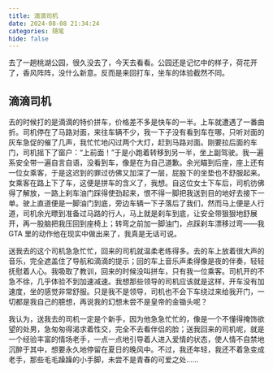 ```yaml
---
title: 滴滴司机
date: 2024-08-08 21:34:24
categories: 随笔
hide: false
---
```


去了一趟桃湖公园，很久没去了，今天去看看。公园还是记忆中的样子，荷花开了，香风阵阵，没什么新意。反而是来回打车，坐车的体验截然不同。

## 滴滴司机

去的时候打的是滴滴的特价拼车，价格差不多是快车的一半。上车就遭遇了一番曲折。司机停在了马路对面，来往车辆不少，我一下子没有看到车在哪，只听对面的灰车急促的催了几声，我忙忙地闪过两个大灯，赶到马路对面。刚要拉后面的车门，司机摇下了窗户：“上前面！”于是小跑着转移到另一半，坐上副驾驶。我一遍系安全带一遍自言自语，没看到车，像是在为自己道歉。余光瞄到后座，座上还有一位女乘客，于是这迟到的罪过彷佛又加深了一层，屁股下的坐垫也不舒服起来。女乘客在路上下了车，这便是拼车的含义了，我想。自这位女士下车后，司机彷佛得了解放，一路上刹车油门踩得使劲起来，恨不得一脚把我送到目的地好去接下一单。驶上直道便是一脚油门到底，旁边车辆一下子落后了我们，然而马上便是人行道，司机余光瞟到准备过马路的行人，马上就是刹车到底，让安全带狠狠地舒展开，再一股脑把我压回到座椅上；转弯之前加一脚油门，点踩刹车漂移过弯——我 GTA 里的动作他在现实中做出来了，我真是无话可说。

送我去的这个司机急急忙忙，回来的司机就温柔老练得多。去的车上放着很大声的音乐，完全遮盖住了导航和滴滴的提示；回的车上音乐声柔得像是夜的伴奏，轻轻抚慰着人心。我吸取了教训，回来的时候没叫拼车，只有我一位乘客。司机开的不急不徐，几乎体验不到加速减速。我想那些领导的司机应该就是这样，开车没有加速度，坐的感觉非常舒服。只是我不是领导，司机也不会下车绕过来给我开门，一切都是我自己的臆想，再说我的幻想未尝不是皇帝的金锄头呢？

我认为，送我去的司机一定是个新手，因为他急急忙忙的，像是一个不懂得掩饰欲望的处男，急匆匆得渴求着性交，完全不去看伴侣的脸；送我回来的司机呢，就是一个经验丰富的情场老手，一点一点地引导着人进入爱情的状态，使人情不自禁地沉醉于其中，想要永久地停留在夏日的晚风中。不过，我还年轻，我还不着急变成老手，那些毛毛躁躁的小手脚，未尝不是青春的可爱之处......
